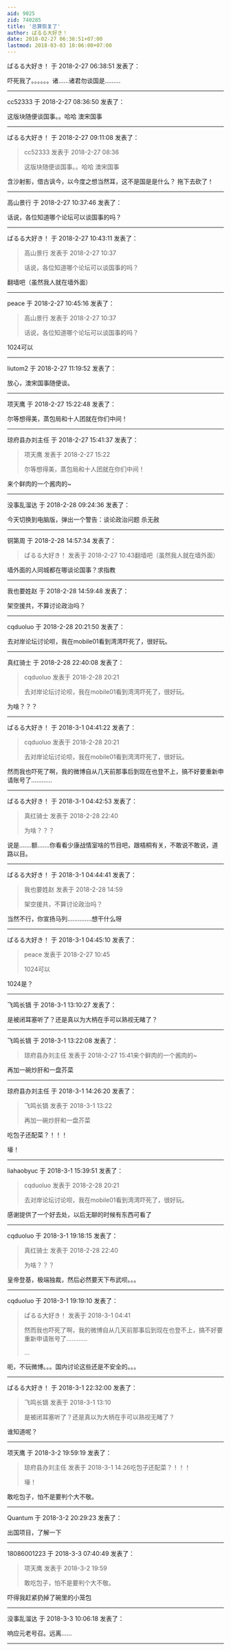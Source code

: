 ```yaml
---
aid: 9025
zid: 740285
title: '总算恢复了'
author: ぱるる大好き！
date: 2018-02-27 06:38:51+07:00
lastmod: 2018-03-03 10:06:00+07:00
---
```


ぱるる大好き！ 于 2018-2-27 06:38:51 发表了：

吓死我了。。。。。。诸......诸君勿谈国是.........

---------

cc52333 于 2018-2-27 08:36:50 发表了：

这版块随便谈国事。。哈哈 澳宋国事

---------

ぱるる大好き！ 于 2018-2-27 09:11:08 发表了：

> cc52333 发表于 2018-2-27 08:36
> 
> 这版块随便谈国事。。哈哈 澳宋国事



含沙射影，借古讽今，以今度之想当然耳，这不是国是是什么？ 拖下去砍了！

---------

高山景行 于 2018-2-27 10:37:46 发表了：

话说，各位知道哪个论坛可以谈国事的吗？

---------

ぱるる大好き！ 于 2018-2-27 10:43:11 发表了：

> 高山景行 发表于 2018-2-27 10:37
> 
> 话说，各位知道哪个论坛可以谈国事的吗？



翻墙吧（虽然我人就在墙外面）

---------

peace 于 2018-2-27 10:45:16 发表了：

> 高山景行 发表于 2018-2-27 10:37
> 
> 话说，各位知道哪个论坛可以谈国事的吗？



1024可以

---------

liutom2 于 2018-2-27 11:19:52 发表了：

放心，澳宋国事随便谈。

---------

项天鹰 于 2018-2-27 15:22:48 发表了：

尔等想得美，蒸包局和十人团就在你们中间！

---------

琼府县办刘主任 于 2018-2-27 15:41:37 发表了：

> 项天鹰 发表于 2018-2-27 15:22
> 
> 尔等想得美，蒸包局和十人团就在你们中间！



来个鲜肉的一个酱肉的~

---------

没事乱溜达 于 2018-2-28 09:24:36 发表了：

今天切换到电脑版，弹出一个警告：谈论政治问题 杀无赦

---------

铜第周 于 2018-2-28 14:57:34 发表了：

> ぱるる大好き！ 发表于 2018-2-27 10:43翻墙吧（虽然我人就在墙外面）



墙外面的人同城都在哪谈论国事？求指教

---------

我也要姓赵 于 2018-2-28 14:59:48 发表了：

架空援共，不算讨论政治吗？

---------

cqduoluo 于 2018-2-28 20:21:50 发表了：

去对岸论坛讨论呗，我在mobile01看到湾湾吓死了，很好玩。

---------

真红骑士 于 2018-2-28 22:40:08 发表了：

> cqduoluo 发表于 2018-2-28 20:21
> 
> 去对岸论坛讨论呗，我在mobile01看到湾湾吓死了，很好玩。



为啥？？？

---------

ぱるる大好き！ 于 2018-3-1 04:41:22 发表了：

> cqduoluo 发表于 2018-2-28 20:21
> 
> 去对岸论坛讨论呗，我在mobile01看到湾湾吓死了，很好玩。



然而我也吓死了啊，我的微博自从几天前那事后到现在也登不上，搞不好要重新申请账号了............

---------

ぱるる大好き！ 于 2018-3-1 04:42:53 发表了：

> 真红骑士 发表于 2018-2-28 22:40
> 
> 为啥？？？



说是.......额.......你看看少康战情室啥的节目吧，跟梧桐有关，不敢说不敢说，道路以目。

---------

ぱるる大好き！ 于 2018-3-1 04:44:41 发表了：

> 我也要姓赵 发表于 2018-2-28 14:59
> 
> 架空援共，不算讨论政治吗？



当然不行，你宣扬马列..............想干什么呀

---------

ぱるる大好き！ 于 2018-3-1 04:45:10 发表了：

> peace 发表于 2018-2-27 10:45
> 
> 1024可以



1024是？

---------

飞鸣长镝 于 2018-3-1 13:10:27 发表了：

是被闭耳塞听了？还是真以为大柄在手可以熟视无睹了？

---------

飞鸣长镝 于 2018-3-1 13:22:08 发表了：

> 琼府县办刘主任 发表于 2018-2-27 15:41来个鲜肉的一个酱肉的~



再加一碗炒肝和一盘芥菜

---------

琼府县办刘主任 于 2018-3-1 14:26:20 发表了：

> 飞鸣长镝 发表于 2018-3-1 13:22
> 
> 再加一碗炒肝和一盘芥菜



吃包子还配菜？！！！

壕！

---------

liahaobyuc 于 2018-3-1 15:39:51 发表了：

> cqduoluo 发表于 2018-2-28 20:21
> 
> 去对岸论坛讨论呗，我在mobile01看到湾湾吓死了，很好玩。



感谢提供了一个好去处，以后无聊的时候有东西可看了

---------

cqduoluo 于 2018-3-1 19:18:15 发表了：

> 真红骑士 发表于 2018-2-28 22:40
> 
> 为啥？？？



皇帝登基，极端独裁，然后必然要天下布武呗。。。

---------

cqduoluo 于 2018-3-1 19:19:10 发表了：

> ぱるる大好き！ 发表于 2018-3-1 04:41
> 
> 然而我也吓死了啊，我的微博自从几天前那事后到现在也登不上，搞不好要重新申请账号了............
> 
> ...



呃，不玩微博。。。国内讨论这些还是不安全的。。。

---------

ぱるる大好き！ 于 2018-3-1 22:32:00 发表了：

> 飞鸣长镝 发表于 2018-3-1 13:10
> 
> 是被闭耳塞听了？还是真以为大柄在手可以熟视无睹了？



谁知道呢？

---------

项天鹰 于 2018-3-2 19:59:19 发表了：

> 琼府县办刘主任 发表于 2018-3-1 14:26吃包子还配菜？！！！
> 
> 壕！



敢吃包子，怕不是要判个大不敬。

---------

Quantum 于 2018-3-2 20:29:23 发表了：

出国项目，了解一下

---------

18086001223 于 2018-3-3 07:40:49 发表了：

> 项天鹰 发表于 2018-3-2 19:59
> 
> 敢吃包子，怕不是要判个大不敬。



吓得我赶紧扔掉了碗里的小笼包

---------

没事乱溜达 于 2018-3-3 10:06:18 发表了：

响应元老号召。远离……

---------

